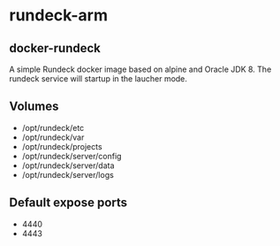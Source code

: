 # rundeck-arm

## docker-rundeck

A simple Rundeck docker image based on alpine and Oracle JDK 8. The rundeck service will startup in the laucher mode.

## Volumes

- /opt/rundeck/etc
- /opt/rundeck/var
- /opt/rundeck/projects
- /opt/rundeck/server/config
- /opt/rundeck/server/data
- /opt/rundeck/server/logs

## Default expose ports

- 4440
- 4443
